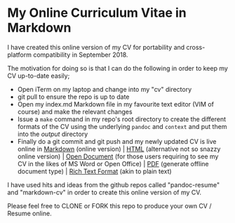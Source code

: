 # My Online Curriculum Vitae in Markdown

I have created this online version of my CV for portability and cross-platform compatibility in September 2018.

The motivation for doing so is that I can do the following in order to keep my CV up-to-date easily;

* Open iTerm on my laptop and change into my "cv" directory
* git pull to ensure the repo is up to date
* Open my index.md Markdown file in my favourite text editor (VIM of course) and make the relevant changes
* Issue a ```make``` command in my repo's root directory to create the different formats of the CV using the underlying ```pandoc``` and ```context``` and put them into the *output* directory
* Finally do a git commit and git push and my newly updated CV is live online in [Markdown](https://mickod.ie/cv) (online version) | [HTML](https://mickod.ie/cv/output/cv.html) (alternative not so snazzy online version) | [Open Document](https://mickod.ie/cv/output/cv.docx) (for those users requiring to see my CV in the likes of MS Word or Open Office) | [PDF](https://mickod.ie/cv/output/cv.pdf) (generate offline document type) | [Rich Text Format](https://mickod.ie/cv/output/cv.rtf) (akin to plain text)

I have used hits and ideas from the github repos called "pandoc-resume" and "markdown-cv" in order to create this online version of my CV.

Please feel free to CLONE or FORK this repo to produce your own CV / Resume online.

